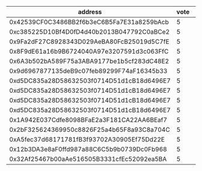 address|vote|timestamp|signature
---|---|---|---
0x42539CF0C3486BB2f6b3eC6B5Fa7E31a8259bAcb|5|1611666365|0x459a17c24c81c14d17e2a5d4ec63571f8a47522de9c7bd7323da545cf64b760578f423e11251d2bd80018d9e911ec921a7df2ccbbb789fed2ca7c1f15043abe31c
0xc385225D10Bf4D0fD4d40b2013B047792C0aBCe2|5|1611666388|0xde73b16398431e33c17c4f82e1013e85416baae55fbe94056b893a2588ae432a7d41debeef78c1eb94bb83ddc9cfe8437d3a95ace6671cc42044724da9db8cea1b
0x9Fa2dF27C8928343D029AeBA80FcB25019d5C7fE|5|1611666399|0xc1b9c2cba104913811541727fb75a0d2b0649cd3bafa22277f1cfa78d6a450a74489746c27a6a1628e944884f95246f077e38225e19e612e408de26307f55bf51b
0x8F9dE61a16b9B6724040A97e3207591d3c063FfC|5|1611666408|0x4ee3adad54e39ffe3724e16c85425e0fd061c3b38f35d7918bbdc0e5dc98ffaa56b31565cb265440e2841c25474b51c5614bf078ac87583a35bf03dec1e661ac1c
0x6A3b502bA589F75a3ABA9177be1b5cf283dC48E2|5|1611666425|0x8385ae8c9336e978e289adc30b2f3f939ee0cbd9a7740a03dfcac58a18d45c462e820d147dad7fbe48aa90a783e826477ed2f0aa4e5e018bf5b0f89acd659f181c
0x9d6967877135deB9c07feb89299F74aF16345b33|5|1611666441|0xeed54415b119c73b2e7758691b8432921b518dacdcac167d446a73e8ac151a26430704c3c64490bb62f9bfe7fa5564ce92a44aa696126763d8dcd08401561dc51b
0xd5DC835a28D58632503f0714D51d1cB18d6496E7|5|1611668601|0xeee6c3cfaf8a20068080a6dce2542d63fa499ca1e8e91f3f495128a8c40c7cb80eebe62e196c8db032c2f0f5d0bc58c2f5b3caf1affc309b0efc2c6b43ffd8101c
0xd5DC835a28D58632503f0714D51d1cB18d6496E7|5|1611668688|0x61a5061014be58b48fbf68d6e7f506104471c04e57d768ce07be9f282423af700bf2a41b46232e8358a71870b305cc829da658390b7331304b35bad47903f8811c
0xd5DC835a28D58632503f0714D51d1cB18d6496E7|5|1611668737|0x6364eae61d38f7fb1c312e2da66265e46fbc2b13252e0d4d90d6092ed2dfd63f79ebec6b080c4c9d8fe9b194cb8a0cf9dfef2b842711cc9e54d1f2b4addcfa681b
0xd5DC835a28D58632503f0714D51d1cB18d6496E7|5|1611668769|0x3f4d2a94608333478bdc2f5dcccafac8d233fce8aebfe505106bd825fb6400c15e882e32c398be61cbc441a0b35e9674c82f1a09f0809cb1f2972ce33b1c03f31b
0x1A942E037Cdfe8098BFaE2a3F181CA22AA6BEaf7|5|1611669314|0x96363c787edba1a50869fe251691f30c20272a1de675211c5b1486bffd7235fe31b34c494c371ebcf2afafebe7180238c7c75434b17533c0baa36829a88aadba1c
0x2bF325624369950c8826F25a4b65F8a93C8a704C|5|1611669987|0x7361f5fe3a83466a848b72c18dad5724b49507abb311894609fa9675e6ba424017742f884fd7988ec144c34bc0f12b7efb38afb2b9153273a63925c2270922b21b
0xA5fec37d68171781fB3f93702A30905Ef75Dd22E|5|1611670413|0x2df03751060d946524b038934521703ad907bb7337f63807bbe2cf7d788745666c97bf814ef305944465ded95aed0fb7dca94d056498a0a6396ed0e21dc7e6e01b
0x12b3DA3e8aF0ffd987a88C6C5b9b0739Dc0Fb968|5|1611674033|0x05bd9f16a897dac5bab0690817fdf4aa0f9d98eff8a3120f680f5447728e7cdb7b00290d887cd72e99b911cd55dbd2c02e1372467f01e9ad5d98d7249b943ee91b
0x32Af25467b00aAe516505B3331cfEc52092ea5BA|5|1611674103|0x9520745075ed1feb06e875fea670bac35f44c49c78ec5eb7242543bc69e1b21315ec52ec6f60d4070a109ea20f39587e52eb89275e149842e178518d84faa65e1c